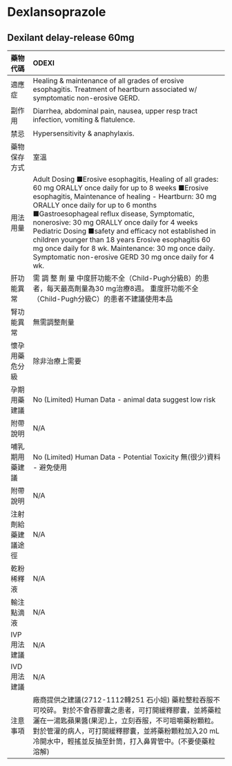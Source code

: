 # Dexlansoprazole

## Dexilant delay-release  60mg

| 藥物代碼 | ODEXI |
| :--- | :--- |
| 適應症 | Healing & maintenance of all grades of erosive esophagitis. Treatment of heartburn associated w/ symptomatic non-erosive GERD. |
| 副作用 | Diarrhea, abdominal pain, nausea, upper resp tract infection, vomiting & flatulence. |
| 禁忌 | Hypersensitivity & anaphylaxis. |
| 藥物保存方式 | 室溫 |
| 用法用量 | Adult Dosing ■Erosive esophagitis, Healing of all grades: 60 mg ORALLY once daily for up to 8 weeks ■Erosive esophagitis, Maintenance of healing - Heartburn: 30 mg ORALLY once daily for up to 6 months ■Gastroesophageal reflux disease, Symptomatic, nonerosive: 30 mg ORALLY once daily for 4 weeks Pediatric Dosing ■safety and efficacy not established in children younger than 18 years Erosive esophagitis 60 mg once daily for 8 wk. Maintenance: 30 mg once daily. Symptomatic non-erosive GERD 30 mg once daily for 4 wk. |
| 肝功能異常 | 需 調 整 劑 量  中度肝功能不全（Child-Pugh分級B）的患者，每天最高劑量為30 mg治療8週。 重度肝功能不全（Child-Pugh分級C）的患者不建議使用本品 |
| 腎功能異常 | 無需調整劑量 |
| 懷孕用藥危分級 | 除非治療上需要 |
| 孕期用藥建議 | No \(Limited\) Human Data - animal data suggest low risk |
| 附帶說明 | N/A |
| 哺乳期用藥建議 | No \(Limited\) Human Data - Potential Toxicity 無\(很少\)資料 - 避免使用 |
| 附帶說明 | N/A |
| 注射劑給藥建議途徑 | N/A |
| 乾粉稀釋液 | N/A |
| 輸注點滴液 | N/A |
| IVP 用法建議 | N/A |
| IVD 用法建議 | N/A |
| 注意事項 | 廠商提供之建議\(2712-1112轉251 石小姐\) 藥粒整粒吞服不可咬碎。 對於不會吞膠囊之患者，可打開緩釋膠囊，並將藥粒灑在一湯匙蘋果醬\(果泥\)上，立刻吞服，不可咀嚼藥粉顆粒。 對於管灌的病人，可打開緩釋膠囊，並將藥粉顆粒加入20 mL冷開水中，輕搖並反抽至針筒，打入鼻胃管中。\(不要使藥粒溶解\) |

